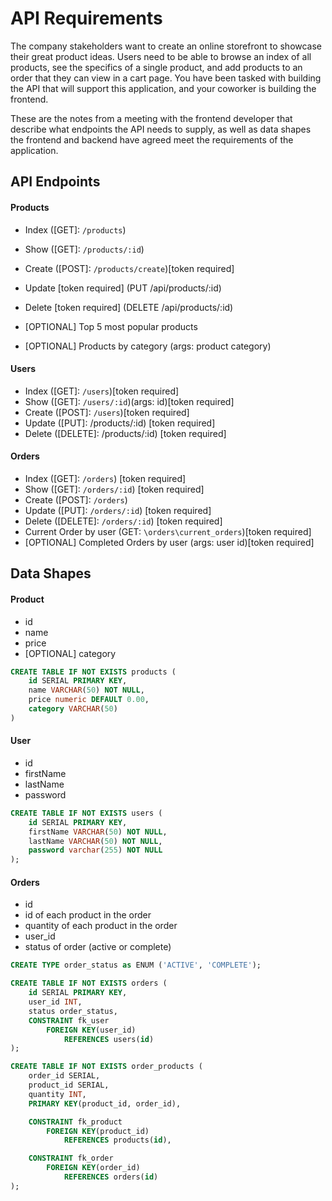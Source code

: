 # API Requirements
The company stakeholders want to create an online storefront to showcase their great product ideas. Users need to be able to browse an index of all products, see the specifics of a single product, and add products to an order that they can view in a cart page. You have been tasked with building the API that will support this application, and your coworker is building the frontend.

These are the notes from a meeting with the frontend developer that describe what endpoints the API needs to supply, as well as data shapes the frontend and backend have agreed meet the requirements of the application. 

## API Endpoints
#### Products
- Index ([GET]: `/products`)
- Show ([GET]: `/products/:id`)
- Create ([POST]: `/products/create`)[token required]
- Update [token required] (PUT /api/products/:id)
- Delete [token required] (DELETE /api/products/:id) 

- [OPTIONAL] Top 5 most popular products 
- [OPTIONAL] Products by category (args: product category)

#### Users
- Index ([GET]: `/users`)[token required]
- Show ([GET]: `/users/:id`)(args: id)[token required]
- Create ([POST]: `/users`)[token required]
- Update ([PUT]: /products/:id) [token required]
- Delete ([DELETE]: /products/:id) [token required]

#### Orders
- Index ([GET]: `/orders`) [token required]
- Show ([GET]: `/orders/:id`) [token required]
- Create ([POST]: `/orders`)
- Update ([PUT]: `/orders/:id`) [token required]
- Delete ([DELETE]: `/orders/:id`) [token required]
- Current Order by user (GET: `\orders\current_orders`)[token required]
- [OPTIONAL] Completed Orders by user (args: user id)[token required]

## Data Shapes
#### Product
-  id
- name
- price
- [OPTIONAL] category

```sql
CREATE TABLE IF NOT EXISTS products (
    id SERIAL PRIMARY KEY,
    name VARCHAR(50) NOT NULL,
    price numeric DEFAULT 0.00,
    category VARCHAR(50)
)
```

#### User
- id
- firstName
- lastName
- password

```sql
CREATE TABLE IF NOT EXISTS users (
    id SERIAL PRIMARY KEY,
    firstName VARCHAR(50) NOT NULL,
    lastName VARCHAR(50) NOT NULL,
    password varchar(255) NOT NULL
);
```
#### Orders
- id
- id of each product in the order
- quantity of each product in the order
- user_id
- status of order (active or complete)

<!-- ```sql
CREATE TABLE IF NOT EXISTS orders (
    id SERIAL PRIMARY KEY,
    id_product SERIAL,
    quantity NUMBER,
    user_id integer,
    status VARCHAR(15),
);
```-->

```sql
CREATE TYPE order_status as ENUM ('ACTIVE', 'COMPLETE');

CREATE TABLE IF NOT EXISTS orders (
    id SERIAL PRIMARY KEY,
    user_id INT,
    status order_status,
    CONSTRAINT fk_user 
        FOREIGN KEY(user_id)
		    REFERENCES users(id)
);

CREATE TABLE IF NOT EXISTS order_products (
	order_id SERIAL,
	product_id SERIAL,
	quantity INT,
	PRIMARY KEY(product_id, order_id),

	CONSTRAINT fk_product
		FOREIGN KEY(product_id)
			REFERENCES products(id),

	CONSTRAINT fk_order
		FOREIGN KEY(order_id)
			REFERENCES orders(id)
);
```